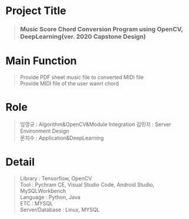 # Project Title
> <h3>Music Score Chord Conversion Program using OpenCV, DeepLearning(ver. 2020 Capstone Design)</h3>
# Main Function
> Provide PDF sheet music file to converted MIDI file <br>
> Provide MIDI file of the user wanrt chord <br>
# Role
> 임영규 : Algorithm&OpenCV&Module Integration
> 김민지 : Server Environment Design    
> 문지수 : Application&DeepLearning  
# Detail
> Library : Tensorflow, OpenCV   
> Tool : Pychram CE, Visual Studio Code, Android Studio, MySQLWorkbench   
> Language : Python, Java   
> ETC : MYSQL   
> Server/Database : Linux, MYSQL   
